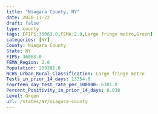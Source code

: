 ```yaml
---
title: "Niagara County, NY"
date: 2020-11-22
draft: false
type: county
tags: [FIPS:36063.0,FEMA:2.0,Large fringe metro,Green]
categories: [NY]
County: Niagara County
State: NY
FIPS: 36063.0
FEMA_Region: 2.0
Population: 209281.0
NCHS_Urban_Rural_Classification: Large fringe metro
Tests_in_prior_14_days: 13354.0
Fourteen_day_test_rate_per_100000: 6381.0
Percent_Positivity_in_prior_14_days: 0.038
Level: Green
url: /states/NY/niagara-county
---
```



